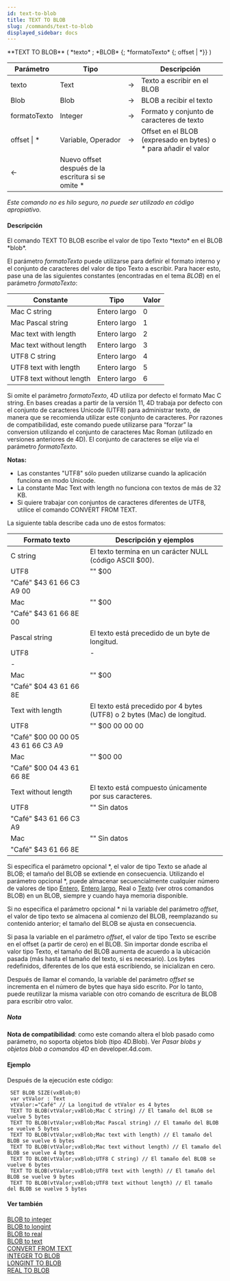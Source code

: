 ```yaml
---
id: text-to-blob
title: TEXT TO BLOB
slug: /commands/text-to-blob
displayed_sidebar: docs
---
```


<!--REF #_command_.TEXT TO BLOB.Syntax-->**TEXT TO BLOB** ( *texto* ; *BLOB* {; *formatoTexto* {; offset | *}} )<!-- END REF-->
<!--REF #_command_.TEXT TO BLOB.Params-->
| Parámetro | Tipo |  | Descripción |
| --- | --- | --- | --- |
| texto | Text | &#8594;  | Texto a escribir en el BLOB |
| Blob | Blob | &#8594;  | BLOB a recibir el texto |
| formatoTexto | Integer | &#8594;  | Formato y conjunto de caracteres de texto |
| offset &#124; * | Variable, Operador | &#8594;  | Offset en el BLOB (expresado en bytes) o * para añadir el valor |
| &#8592; | Nuevo offset después de la escritura si se omite * |

<!-- END REF-->

*Este comando no es hilo seguro, no puede ser utilizado en código apropiativo.*


#### Descripción 

<!--REF #_command_.TEXT TO BLOB.Summary-->El comando TEXT TO BLOB escribe el valor de tipo Texto *texto* en el BLOB *blob*.<!-- END REF-->

El parámetro *formatoTexto* puede utilizarse para definir el formato interno y el conjunto de caracteres del valor de tipo Texto a escribir. Para hacer esto, pase una de las siguientes constantes (encontradas en el tema *BLOB*) en el parámetro *formatoTexto*:

| Constante                | Tipo         | Valor |
| ------------------------ | ------------ | ----- |
| Mac C string             | Entero largo | 0     |
| Mac Pascal string        | Entero largo | 1     |
| Mac text with length     | Entero largo | 2     |
| Mac text without length  | Entero largo | 3     |
| UTF8 C string            | Entero largo | 4     |
| UTF8 text with length    | Entero largo | 5     |
| UTF8 text without length | Entero largo | 6     |

Si omite el parámetro *formatoTexto*, 4D utiliza por defecto el formato Mac C string. En bases creadas a partir de la versión 11, 4D trabaja por defecto con el conjunto de caracteres Unicode (UTF8) para administrar texto, de manera que se recomienda utilizar este conjunto de caracteres. Por razones de compatibilidad, este comando puede utilizarse para “forzar” la conversion utilizando el conjunto de caracteres Mac Roman (utilizado en versiones anteriores de 4D). El conjunto de caracteres se elije vía el parámetro *formatoTexto.*   

**Notas:**

* Las constantes "UTF8" sólo pueden utilizarse cuando la aplicación funciona en modo Unicode.
* La constante Mac Text with length no funciona con textos de más de 32 KB.
* Si quiere trabajar con conjuntos de caracteres diferentes de UTF8, utilice el comando CONVERT FROM TEXT.

La siguiente tabla describe cada uno de estos formatos:

| **Formato texto**                  | **Descripción y ejemplos**                                              |
| ---------------------------------- | ----------------------------------------------------------------------- |
| C string                           | El texto termina en un carácter NULL (código ASCII $00).                |
| UTF8                               | "" $00                                                                  |
| "Café" $43 61 66 C3 A9 00          |                                                                         |
| Mac                                | "" $00                                                                  |
| "Café" $43 61 66 8E 00             |                                                                         |
| Pascal string                      | El texto está precedido de un byte de longitud.                         |
| UTF8                               | \-                                                                      |
| \-                                 |                                                                         |
| Mac                                | "" $00                                                                  |
| "Café" $04 43 61 66 8E             |                                                                         |
| Text with length                   | El texto está precedido por 4 bytes (UTF8) o 2 bytes (Mac) de longitud. |
| UTF8                               | "" $00 00 00 00                                                         |
| "Café" $00 00 00 05 43 61 66 C3 A9 |                                                                         |
| Mac                                | "" $00 00                                                               |
| "Café" $00 04 43 61 66 8E          |                                                                         |
| Text without length                | El texto está compuesto únicamente por sus caracteres.                  |
| UTF8                               | "" Sin datos                                                            |
| "Café" $43 61 66 C3 A9             |                                                                         |
| Mac                                | "" Sin datos                                                            |
| "Café" $43 61 66 8E                |                                                                         |
  
  
Si especifica el parámetro opcional \*, el valor de tipo Texto se añade al BLOB; el tamaño del BLOB se extiende en consecuencia. Utilizando el parámetro opcional \*, puede almacenar secuencialmente cualquier número de valores de tipo [Entero](# "Number between -32,768..32,767 (2^15..(2^15)-1) (2-byte integer)"), [Entero largo](# "Entre -2 millardos y +2 millardos"), Real o [Texto](# "A character string that may contain from 0 to 2 GB of text") (ver otros comandos BLOB) en un BLOB, siempre y cuando haya memoria disponible. 

Si no especifica el parámetro opcional \* ni la variable del parámetro *offset*, el valor de tipo texto se almacena al comienzo del BLOB, reemplazando su contenido anterior; el tamaño del BLOB se ajusta en consecuencia.

Si pasa la variable en el parámetro *offset*, el valor de tipo Texto se escribe en el offset (a partir de cero) en el BLOB. Sin importar donde escriba el valor tipo Texto, el tamaño del BLOB aumenta de acuerdo a la ubicación pasada (más hasta el tamaño del texto, si es necesario). Los bytes redefinidos, diferentes de los que está escribiendo, se inicializan en cero.

Después de llamar el comando, la variable del parámetro *offset* se incrementa en el número de bytes que haya sido escrito. Por lo tanto, puede reutilizar la misma variable con otro comando de escritura de BLOB para escribir otro valor.

##### Nota 

**Nota de compatibilidad**: como este comando altera el blob pasado como parámetro, no soporta objetos blob (tipo 4D.Blob). Ver *Pasar blobs y objetos blob a comandos 4D* en developer.4d.com.

#### Ejemplo 

Después de la ejecución este código:

```4d
 SET BLOB SIZE(vxBlob;0)
 var vtValor : Text
 vtValor:="Café" // La longitud de vtValor es 4 bytes
 TEXT TO BLOB(vtValor;vxBlob;Mac C string) // El tamaño del BLOB se vuelve 5 bytes
 TEXT TO BLOB(vtValor;vxBlob;Mac Pascal string) // El tamaño del BLOB se vuelve 5 bytes
 TEXT TO BLOB(vtValor;vxBlob;Mac text with length) // El tamaño del BLOB se vuelve 6 bytes
 TEXT TO BLOB(vtValor;vxBlob;Mac text without length) // El tamaño del BLOB se vuelve 4 bytes
 TEXT TO BLOB(vtValor;vxBlob;UTF8 C string) // El tamaño del BLOB se vuelve 6 bytes
 TEXT TO BLOB(vtValor;vxBlob;UTF8 text with length) // El tamaño del BLOB se vuelve 9 bytes
 TEXT TO BLOB(vtValor;vxBlob;UTF8 text without length) // El tamaño del BLOB se vuelve 5 bytes
```

#### Ver también 

[BLOB to integer](blob-to-integer.md)  
[BLOB to longint](blob-to-longint.md)  
[BLOB to real](blob-to-real.md)  
[BLOB to text](blob-to-text.md)  
[CONVERT FROM TEXT](convert-from-text.md)  
[INTEGER TO BLOB](integer-to-blob.md)  
[LONGINT TO BLOB](longint-to-blob.md)  
[REAL TO BLOB](real-to-blob.md)  